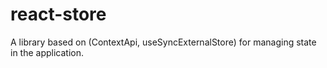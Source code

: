 # react-store
A library based on (ContextApi, useSyncExternalStore) for managing state in the application.
